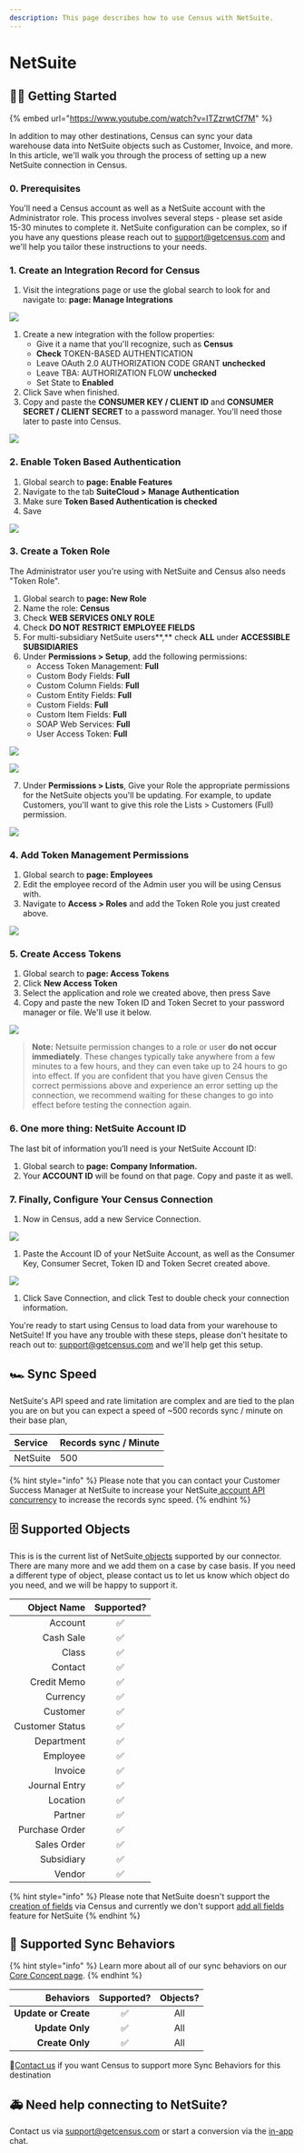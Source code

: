 ```yaml
---
description: This page describes how to use Census with NetSuite.
---
```


# NetSuite

## 🏃‍♀️ Getting Started

{% embed url="https://www.youtube.com/watch?v=ITZzrwtCf7M" %}

In addition to may other destinations, Census can sync your data warehouse data into NetSuite objects such as Customer, Invoice, and more. In this article, we'll walk you through the process of setting up a new NetSuite connection in Census.

### 0. Prerequisites

You'll need a Census account as well as a NetSuite account with the Administrator role. This process involves several steps - please set aside 15-30 minutes to complete it. NetSuite configuration can be complex, so if you have any questions please reach out to support@getcensus.com and we'll help you tailor these instructions to your needs.

### 1. Create an Integration Record for Census

1. Visit the integrations page or use the global search to look for and navigate to: **page: Manage Integrations**

![](../.gitbook/assets/netsuite_step1.png)

1. Create a new integration with the follow properties:
   * Give it a name that you'll recognize, such as **Census**
   * **Check** TOKEN-BASED AUTHENTICATION
   * Leave OAuth 2.0 AUTHORIZATION CODE GRANT **unchecked**
   * Leave TBA: AUTHORIZATION FLOW **unchecked**
   * Set State to **Enabled**
2. Click Save when finished.
3. Copy and paste the **CONSUMER KEY / CLIENT ID** and **CONSUMER SECRET / CLIENT SECRET** to a password manager. You'll need those later to paste into Census.

![](../.gitbook/assets/netsuite_step2.png)

### 2. Enable Token Based Authentication

1. Global search to **page: Enable Features**
2. Navigate to the tab **SuiteCloud &gt; Manage Authentication**
3. Make sure **Token Based Authentication is checked**
4. Save

![](../.gitbook/assets/netsuite_step3.png)

### 3. Create a Token Role

The Administrator user you're using with NetSuite and Census also needs "Token Role".

1. Global search to **page: New Role**
2. Name the role: **Census**
3. Check **WEB SERVICES ONLY ROLE**
4. Check **DO NOT RESTRICT EMPLOYEE FIELDS**
5. For multi-subsidiary NetSuite users**,** check **ALL** under **ACCESSIBLE SUBSIDIARIES**
6. Under **Permissions &gt; Setup**, add the following permissions:
   * Access Token Management: **Full**
   * Custom Body Fields: **Full**
   * Custom Column Fields: **Full**
   * Custom Entity Fields: **Full**
   * Custom Fields: **Full**
   * Custom Item Fields: **Full**
   * SOAP Web Services: **Full**
   * User Access Token: **Full**

![](../.gitbook/assets/netsuite_step4%20%281%29.png)

![](../.gitbook/assets/image-2021-05-03-at-4.42.55-pm.jpg)

7. Under  **Permissions &gt; Lists**, Give your Role the appropriate permissions for the NetSuite objects you'll be updating. For example, to update Customers, you'll want to give this role the Lists &gt; Customers \(Full\) permission.

![](../.gitbook/assets/netsuite_step5.png)

### 4. Add Token Management Permissions

1. Global search to **page: Employees**
2. Edit the employee record of the Admin user you will be using Census with.
3. Navigate to **Access &gt; Roles** and add the Token Role you just created above.

![](../.gitbook/assets/netsuite_step6.png)

### 5. Create Access Tokens

1. Global search to **page: Access Tokens**
2. Click **New Access Token**
3. Select the application and role we created above, then press Save
4. Copy and paste the new Token ID and Token Secret to your password manager or file. We'll use it below.

![](../.gitbook/assets/netsuite_step7.png)

> **Note:** Netsuite permission changes to a role or user **do not occur immediately**. These changes typically take anywhere from a few minutes to a few hours, and they can even take up to 24 hours to go into effect. If you are confident that you have given Census the correct permissions above and experience an error setting up the connection, we recommend waiting for these changes to go into effect before testing the connection again.

### **6. One more thing:** NetSuite **Account ID**

The last bit of information you’ll need is your NetSuite Account ID:

1. Global search to **page: Company Information.** 
2. Your **ACCOUNT ID** will be found on that page. Copy and paste it as well.

### 7. Finally, Configure Your Census Connection

1. Now in Census, add a new Service Connection.

![](../.gitbook/assets/netsuite_step8.png)

1. Paste the Account ID of your NetSuite Account, as well as the Consumer Key, Consumer Secret, Token ID and Token Secret created above.

![](https://paper-attachments.dropbox.com/s_ACE57C63B405EBF6B9657B58E87579C023CBACD5A7F5017A55D85276839F3265_1608658256016_Screen+Shot+2020-12-22+at+11.17.39+AM.png)

1. Click Save Connection, and click Test to double check your connection information.

You're ready to start using Census to load data from your warehouse to NetSuite! If you have any trouble with these steps, please don't hesitate to reach out to: support@getcensus.com and we'll help get this setup.

>

## 🏎 Sync Speed

NetSuite's API speed and rate limitation are complex and are tied to the plan you are on but you can expect a speed of ~500 records sync / minute on their base plan,

| **Service** | **Records sync / Minute** |
| :--- | :--- |
| NetSuite | 500 |

{% hint style="info" %}
Please note that you can contact your Customer Success Manager at NetSuite to increase your NetSuite[ account API concurrency](https://nlcorp.app.netsuite.com/core/media/media.nl?id=127925362&c=NLCORP&h=8742ad8b887aa6881f85&_xt=.pdf) to increase the records sync speed.
{% endhint %}

## 🗄️ Supported Objects

This is is the current list of NetSuite[ objects](https://www.netsuite.com/portal/developers/resources/suitetalk-documentation.shtml) supported by our connector. There are many more and we add them on a case by case basis. If you need a different type of object, please contact us to let us know which object do you need, and we will be happy to support it.

| **Object Name** | **Supported?** |
| ---: | :---: |
| Account | ✅ |
| Cash Sale | ✅ |
| Class | ✅ |
| Contact | ✅ |
| Credit Memo | ✅ |
| Currency | ✅ |
| Customer | ✅ |
| Customer Status | ✅ |
| Department | ✅ |
| Employee | ✅ |
| Invoice | ✅ |
| Journal Entry | ✅ |
| Location | ✅ |
| Partner | ✅ |
| Purchase Order | ✅ |
| Sales Order | ✅ |
| Subsidiary | ✅ |
| Vendor | ✅ |

{% hint style="info" %}
Please note that NetSuite doesn't support the [creation of fields](../basics/core-concept.md#field-creation) via Census and currently we don't support [add all fields ](../basics/core-concept.md#add-all-fields)feature for NetSuite
{% endhint %}

## 🔄 Supported Sync Behaviors

{% hint style="info" %}
Learn more about all of our sync behaviors on our [Core Concept page](../basics/core-concept.md#the-different-sync-behaviors).
{% endhint %}

| **Behaviors** | **Supported?** | **Objects?** |
| ---: | :---: | :---: |
| **Update or Create** | ✅ | All |
| **Update Only** | ✅ | All |
| **Create Only** | ✅ | All |

🔋[Contact us](mailto:support@getcensus.com) if you want Census to support more Sync Behaviors for this destination

## 🚑 Need help connecting to NetSuite?

Contact us via support@getcensus.com or start a conversion via the [in-app](https://app.getcensus.com) chat.



